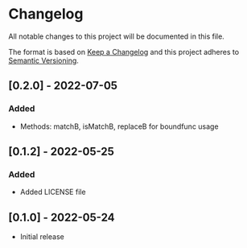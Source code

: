 # Changelog

All notable changes to this project will be documented in this file.

The format is based on [Keep a Changelog](http://keepachangelog.com/en/1.0.0/)
and this project adheres to [Semantic Versioning](http://semver.org/spec/v2.0.0.html).

<!-- markdownlint-disable MD024 -->

## [0.2.0] - 2022-07-05

### Added

- Methods: matchB, isMatchB, replaceB for boundfunc usage

## [0.1.2] - 2022-05-25

### Added

- Added LICENSE file

## [0.1.0] - 2022-05-24

- Initial release
